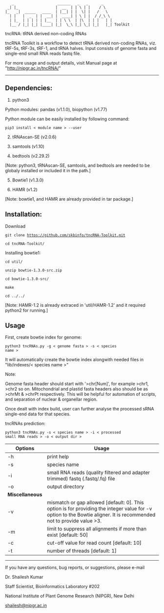        _                    ______   _   _      _
     _| |_                 |  __  | | \ | |    / \
    |_   _|  _____   ____  | |__| | |  \| |   /   \
      | |   |  _  | |  __| |  ____| | \ | |  / /_\ \
      | |_  | | | | | |__  | | \ \  | |\  | | |   | |
      |__ / |_| |_| |____| |_|  \_\ |_| \_| |_|   |_| Toolkit

                                                                      
 tncRNA: tRNA derived non-coding RNAs

 tncRNA Toolkit is a workflow to detect tRNA derived non-coding RNAs, viz. tRF-5s, tRF-3s, tRF-1, and tRNA halves.
 Input consists of genome fasta and single-end small RNA reads fastq file.

 For more usage and output details, visit Manual page at "http://nipgr.ac.in/tncRNA/"

-------------------------------------------------------------------------------------------------------

## Dependencies:
1. python3

Python modules: pandas (v1.1.0), biopython (v1.77)

Python module can be easily installed by following command:

<code>pip3 install < module name > --user</code>

2. tRNAscan-SE (v2.0.6)
 
3. samtools (v1.10)

4. bedtools (v2.29.2)
       
[Note: python3, tRNAscan-SE, samtools, and bedtools are needed to be globaly installed or included it in the path.]
       
5. Bowtie1 (v1.3.0)
       
6. HAMR (v1.2)
       
[Note: bowtie1, and HAMR are already provided in tar package.]
       
## Installation:
Download
       
<code>git clone https://github.com/skbinfo/tncRNA-Toolkit.git</code>

<code>cd tncRNA-Toolkit/</code>

Installing bowtie1:

<code>cd util/</code>

<code>unzip bowtie-1.3.0-src.zip</code>

<code>cd bowtie-1.3.0-src/</code>

<code>make</code>

<code>cd ../../</code>

[Note: HAMR-1.2 is already extraced in 'util/HAMR-1.2' and it required python2 for running.]

## Usage

First, create bowtie index for genome:

<code>python3 tncRNAs.py -g < genome fasta > -s < species name ></code>

It will automatically create the bowtie index alongwith needed files in "lib/indexes/< species name >"

Note:
       
Genome fasta header should start with '>chr[Num]', for example >chr1, >chr2 so on. Mitochondrial and plastid fasta headers also should be as >chrMt & >chrPt respectively. This will be helpful for automation of scripts, and separation of nuclear & organellar region.

Once dealt with index build, user can further analyse the processed sRNA single-end data for that species.

tncRNAs prediction:

<code>python3 tncRNAs.py -s < species name > -i < processed small RNA reads > -o < output dir ></code>
       
| Options | Usage |
|---------|-------|
| -h |     print help | 
| -s |   species name |
| -i |   small RNA reads (quality filtered and adapter trimmed) fastq (.fastq/.fq) file |
| -o |   output directory |
| **Miscellaneous** | |
| -v   <int> |  mismatch or gap allowed [default: 0]. This option is for providing the integer value for -v option to the Bowtie aligner. It is recommended not to provide value >3. |
| -m   <int> | limit to suppress all alignments if more than exist [default: 50] |
| -c   <int> | cut-off value for read count [default: 10] |
| -t   <int> | number of threads [default: 1] |

--------------------------------------------------------------------------------------------------------------------
 If you have any questions, bug reports, or suggestions, please e-mail

   Dr. Shailesh Kumar
   
   Staff Scientist, Bioinformatics Laboratory #202
   
   National Institute of Plant Genome Research (NIPGR), New Delhi
    
   shailesh@nipgr.ac.in
